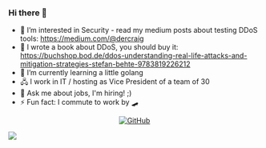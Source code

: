 ### Hi there 👋

- 🔭 I’m interested in Security - read my medium posts about testing DDoS tools: https://medium.com/@dercraig
- 📖 I wrote a book about DDoS, you should buy it: https://buchshop.bod.de/ddos-understanding-real-life-attacks-and-mitigation-strategies-stefan-behte-9783819226212
- 🌱 I’m currently learning a little golang
- 🖧 I work in IT / hosting as Vice President of a team of 30
- 💬 Ask me about jobs, I'm hiring! ;)
- ⚡ Fun fact: I commute to work by 🛹

<p align="center">
<a href="https://github.com/craig"><img src="https://img.shields.io/github/followers/craig.svg?label=GitHub&style=social" alt="GitHub"></a>
  
![](https://github-readme-stats.vercel.app/api?username=craig&show_icons=true&hide_border=true)
